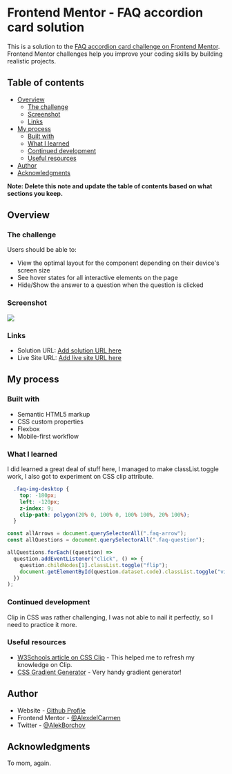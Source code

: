 # Frontend Mentor - FAQ accordion card solution

This is a solution to the [FAQ accordion card challenge on Frontend Mentor](https://www.frontendmentor.io/challenges/faq-accordion-card-XlyjD0Oam). Frontend Mentor challenges help you improve your coding skills by building realistic projects. 

## Table of contents

- [Overview](#overview)
  - [The challenge](#the-challenge)
  - [Screenshot](#screenshot)
  - [Links](#links)
- [My process](#my-process)
  - [Built with](#built-with)
  - [What I learned](#what-i-learned)
  - [Continued development](#continued-development)
  - [Useful resources](#useful-resources)
- [Author](#author)
- [Acknowledgments](#acknowledgments)

**Note: Delete this note and update the table of contents based on what sections you keep.**

## Overview

### The challenge

Users should be able to:

- View the optimal layout for the component depending on their device's screen size
- See hover states for all interactive elements on the page
- Hide/Show the answer to a question when the question is clicked

### Screenshot

![](./screenshot.jpg)



### Links

- Solution URL: [Add solution URL here](https://your-solution-url.com)
- Live Site URL: [Add live site URL here](https://your-live-site-url.com)

## My process

### Built with

- Semantic HTML5 markup
- CSS custom properties
- Flexbox
- Mobile-first workflow

### What I learned

I did learned a great deal of stuff here, I managed to make classList.toggle work, I also got to experiment on CSS clip attribute.  


```css
  .faq-img-desktop {
    top: -180px;
    left: -120px;
    z-index: 9;
    clip-path: polygon(20% 0, 100% 0, 100% 100%, 20% 100%);
  }
```
```js
const allArrows = document.querySelectorAll(".faq-arrow");
const allQuestions = document.querySelectorAll(".faq-question");

allQuestions.forEach((question) =>
  question.addEventListener("click", () => {
    question.childNodes[1].classList.toggle("flip");
    document.getElementById(question.dataset.code).classList.toggle("visible");
  })
);
```


### Continued development

Clip in CSS was rather challenging, I was not able to nail it perfectly, so I need to practice it more. 

### Useful resources

- [W3Schools article on CSS Clip](https://www.w3schools.com/cssref/pr_pos_clip.asp) - This helped me to refresh my knowledge on Clip. 
- [CSS Gradient Generator](https://cssgradient.io/) - Very handy gradient generator!

## Author

- Website - [Github Profile](https://github.com/AlexdelCarmen)
- Frontend Mentor - [@AlexdelCarmen](https://www.frontendmentor.io/profile/AlexdelCarmen)
- Twitter - [@AlekBorchov](https://twitter.com/AlekBorchov)

## Acknowledgments

To mom, again.
